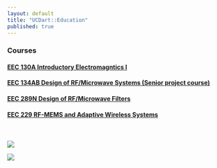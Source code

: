 ```yaml
---
layout: default
title: "UCDart::Education"
published: true
---
```


### Courses

#### [EEC 130A Introductory Electromagntics I](/education/eec130a.html)


#### [EEC 134AB Design of RF/Microwave Systems (Senior project course)](/education/eec134.html)

#### [EEC 289N Design of RF/Microwave Filters](/education/eec289n.html)

#### [EEC 229 RF-MEMS and Adaptive Wireless Systems](/education/eec229.html)

<br>
<br>
<a href="https://dart.ece.ucdavis.edu/education/confucious_1" target="_blank"> <img align="middle;" src="http://dart.ece.ucdavis.edu/images/teaching_confucious_1.jpg"> </a>

<a href="https://dart.ece.ucdavis.edu/education/confucious_2" target="_blank"> <img align="middle;" src="http://dart.ece.ucdavis.edu/images/teaching_confucious_2.jpg"> </a>
